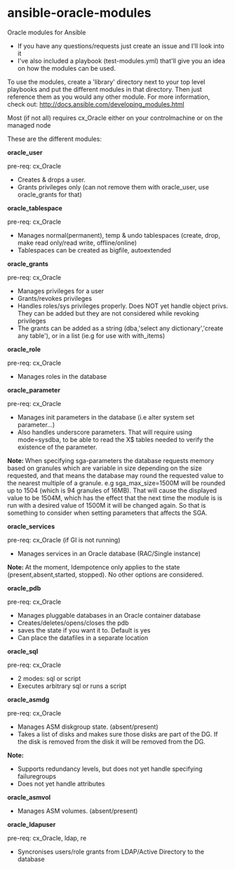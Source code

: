 # ansible-oracle-modules
Oracle modules for Ansible

- If you have any questions/requests just create an issue and I'll look into it
- I've also included a playbook (test-modules.yml) that'll give you an idea on how the modules can be used.

To use the modules, create a 'library' directory next to your top level playbooks and put the different modules in that directory. Then just reference them as you would any other module.
For more information, check out: http://docs.ansible.com/developing_modules.html


Most (if not all) requires cx_Oracle either on your controlmachine or on the managed node

These are the different modules:

<b> oracle_user </b>

pre-req: cx_Oracle

 - Creates & drops a user.
 - Grants privileges only (can not remove them with oracle_user, use oracle_grants for that)

<b> oracle_tablespace </b>

pre-req: cx_Oracle

 - Manages normal(permanent), temp & undo tablespaces (create, drop, make read only/read write, offline/online)
 - Tablespaces can be created as bigfile, autoextended


<b> oracle_grants </b>

pre-req: cx_Oracle

 - Manages privileges for a user
 - Grants/revokes privileges
 - Handles roles/sys privileges properly. Does NOT yet handle object privs. They can be added but they are not considered while revoking privileges
 - The grants can be added as a string (dba,'select any dictionary','create any table'), or in a list (ie.g for use with with_items)

<b> oracle_role </b>

pre-req: cx_Oracle

 - Manages roles in the database

<b> oracle_parameter </b>

pre-req: cx_Oracle

 - Manages init parameters in the database (i.e alter system set parameter...)
 - Also handles underscore parameters. That will require using mode=sysdba, to be able to read the X$ tables needed to verify the existence of the parameter.

<b> Note: </b>
 When specifying sga-parameters the database requests memory based on granules which are variable in size depending on the size requested,
 and that means the database may round the requested value to the nearest multiple of a granule.
 e.g sga_max_size=1500M will be rounded up to 1504 (which is 94 granules of 16MB). That will cause the displayed value to be 1504M, which has
 the effect that the next time the module is is run with a desired value of 1500M it will be changed again.
 So that is something to consider when setting parameters that affects the SGA.

 <b> oracle_services </b>

pre-req: cx_Oracle (if GI is not running)

  - Manages services in an Oracle database (RAC/Single instance)

<b> Note: </b>
At the moment, Idempotence only applies to the state (present,absent,started, stopped). No other options are considered.


<b> oracle_pdb </b>

pre-req: cx_Oracle

 - Manages pluggable databases in an Oracle container database
 - Creates/deletes/opens/closes the pdb
 - saves the state if you want it to. Default is yes
 - Can place the datafiles in a separate location


<b> oracle_sql </b>

pre-req: cx_Oracle

- 2 modes: sql or script
- Executes arbitrary sql or runs a script


<b> oracle_asmdg </b>

pre-req: cx_Oracle

- Manages ASM diskgroup state. (absent/present)
- Takes a list of disks and makes sure those disks are part of the DG.
If the disk is removed from the disk it will be removed from the DG.
 
<b> Note: </b>
- Supports redundancy levels, but does not yet handle specifying failuregroups
- Does not yet handle attributes

<b> oracle_asmvol </b>

- Manages ASM volumes. (absent/present)
 
**oracle_ldapuser**

pre-req: cx_Oracle, ldap, re

- Syncronises users/role grants from LDAP/Active Directory to the database
